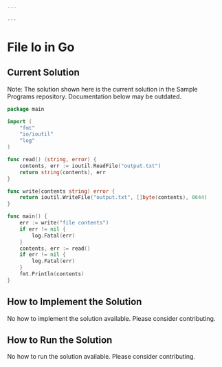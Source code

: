 ```yaml
---

---
```


# File Io in Go

## Current Solution

Note: The solution shown here is the current solution in the Sample Programs repository. Documentation below may be outdated.

```Go
package main

import (
	"fmt"
	"io/ioutil"
	"log"
)

func read() (string, error) {
	contents, err := ioutil.ReadFile("output.txt")
	return string(contents), err
}

func write(contents string) error {
	return ioutil.WriteFile("output.txt", []byte(contents), 0644)
}

func main() {
	err := write("file contents")
	if err != nil {
		log.Fatal(err)
	}
	contents, err := read()
	if err != nil {
		log.Fatal(err)
	}
	fmt.Println(contents)
}

```

## How to Implement the Solution

No how to implement the solution available. Please consider contributing.

## How to Run the Solution

No how to run the solution available. Please consider contributing.